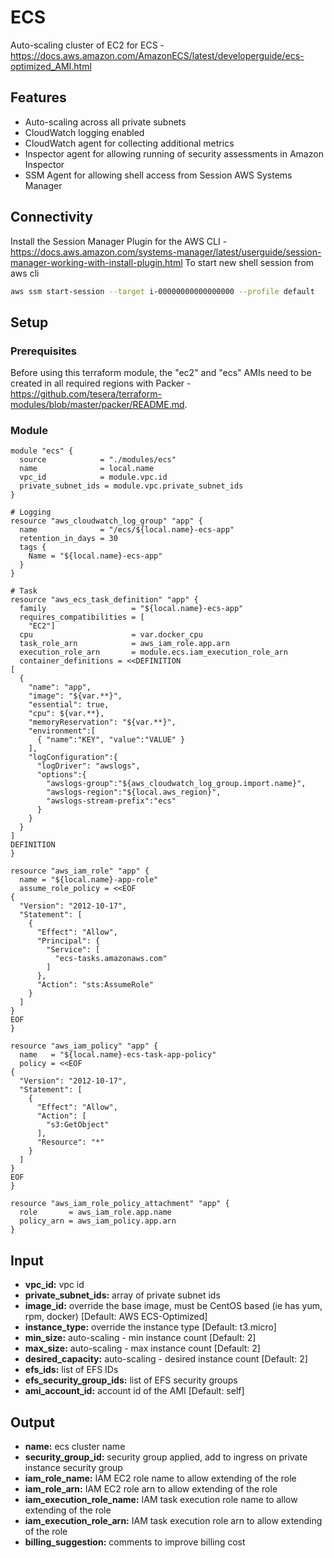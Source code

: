 # ECS
Auto-scaling cluster of EC2 for ECS - https://docs.aws.amazon.com/AmazonECS/latest/developerguide/ecs-optimized_AMI.html

## Features
- Auto-scaling across all private subnets
- CloudWatch logging enabled
- CloudWatch agent for collecting additional metrics
- Inspector agent for allowing running of security assessments in Amazon Inspector
- SSM Agent for allowing shell access from Session AWS Systems Manager

## Connectivity
Install the Session Manager Plugin for the AWS CLI - https://docs.aws.amazon.com/systems-manager/latest/userguide/session-manager-working-with-install-plugin.html
To start new shell session from aws cli
```bash
aws ssm start-session --target i-00000000000000000 --profile default
```

## Setup

### Prerequisites
Before using this terraform module, the "ec2" and "ecs" AMIs need to be created in all required regions with Packer - https://github.com/tesera/terraform-modules/blob/master/packer/README.md. 

### Module
```hcl-terraform
module "ecs" {
  source            = "./modules/ecs"
  name              = local.name
  vpc_id            = module.vpc.id
  private_subnet_ids = module.vpc.private_subnet_ids
}

# Logging
resource "aws_cloudwatch_log_group" "app" {
  name              = "/ecs/${local.name}-ecs-app"
  retention_in_days = 30
  tags {
    Name = "${local.name}-ecs-app"
  }
}

# Task
resource "aws_ecs_task_definition" "app" {
  family                   = "${local.name}-ecs-app"
  requires_compatibilities = [
    "EC2"]
  cpu                      = var.docker_cpu
  task_role_arn            = aws_iam_role.app.arn
  execution_role_arn       = module.ecs.iam_execution_role_arn
  container_definitions = <<DEFINITION
[
  {
    "name": "app",
    "image": "${var.**}",
    "essential": true,
    "cpu": ${var.**},
    "memoryReservation": "${var.**}",
    "environment":[
      { "name":"KEY", "value":"VALUE" }
    ],
    "logConfiguration":{
      "logDriver": "awslogs",
      "options":{
        "awslogs-group":"${aws_cloudwatch_log_group.import.name}",
        "awslogs-region":"${local.aws_region}",
        "awslogs-stream-prefix":"ecs"
      }
    }
  }
]
DEFINITION
}

resource "aws_iam_role" "app" {
  name = "${local.name}-app-role"
  assume_role_policy = <<EOF
{
  "Version": "2012-10-17",
  "Statement": [
    {
      "Effect": "Allow",
      "Principal": {
        "Service": [
          "ecs-tasks.amazonaws.com"
        ]
      },
      "Action": "sts:AssumeRole"
    }
  ]
}
EOF
}

resource "aws_iam_policy" "app" {
  name   = "${local.name}-ecs-task-app-policy"
  policy = <<EOF
{
  "Version": "2012-10-17",
  "Statement": [
    {
      "Effect": "Allow",
      "Action": [
        "s3:GetObject"
      ],
      "Resource": "*"
    }
  ]
}
EOF
}

resource "aws_iam_role_policy_attachment" "app" {
  role       = aws_iam_role.app.name
  policy_arn = aws_iam_policy.app.arn
}

```

## Input
- **vpc_id:** vpc id
- **private_subnet_ids:** array of private subnet ids
- **image_id:** override the base image, must be CentOS based (ie has yum, rpm, docker) [Default: AWS ECS-Optimized]
- **instance_type:** override the instance type [Default: t3.micro]
- **min_size:** auto-scaling - min instance count [Default: 2]
- **max_size:** auto-scaling - max instance count [Default: 2]
- **desired_capacity:** auto-scaling - desired instance count [Default: 2]
- **efs_ids:** list of EFS IDs
- **efs_security_group_ids:** list of EFS security groups
- **ami_account_id:** account id of the AMI [Default: self]

## Output
- **name:** ecs cluster name
- **security_group_id:** security group applied, add to ingress on private instance security group
- **iam_role_name:** IAM EC2 role name to allow extending of the role
- **iam_role_arn:** IAM EC2 role arn to allow extending of the role
- **iam_execution_role_name:** IAM task execution role name to allow extending of the role
- **iam_execution_role_arn:** IAM task execution role arn to allow extending of the role
- **billing_suggestion:** comments to improve billing cost


